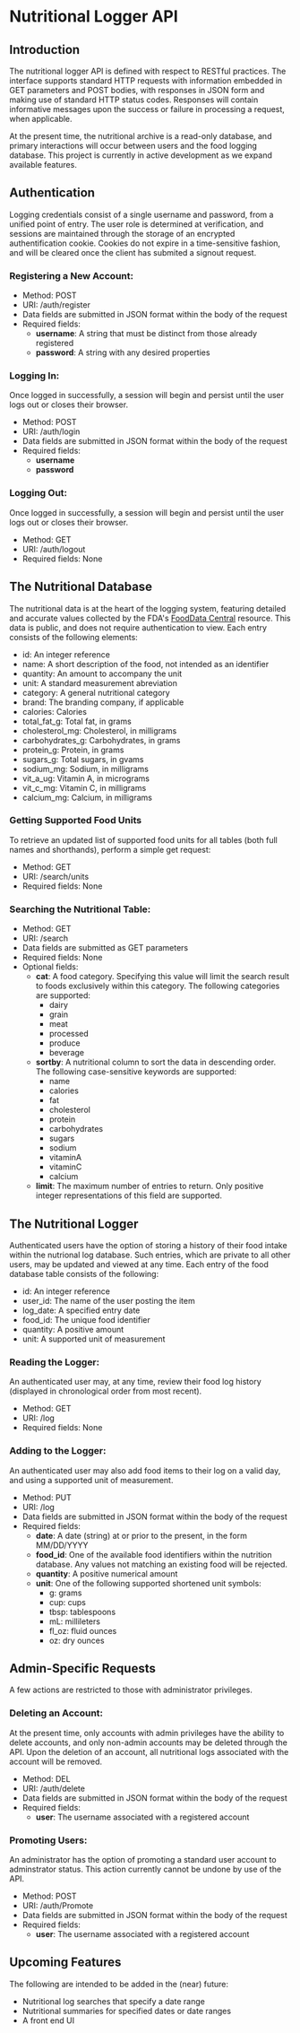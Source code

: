 # Nutritional Logger API

## Introduction

The nutritional logger API is defined with respect to RESTful practices. The 
interface supports standard HTTP requests with information embedded in GET 
parameters and POST bodies, with responses in JSON form and making use of
standard HTTP status codes. Responses will contain informative messages upon the
success or failure in processing a request, when applicable. 

At the present time, the nutritional archive is a
read-only database, and primary interactions will occur between users and the
food logging database. This project is currently in active development as we
expand available features.

## Authentication

Logging credentials consist of a single username and password, from a unified 
point of entry. The user role is determined at verification, and sessions are
maintained through the storage of an encrypted authentification cookie. Cookies
do not expire in a time-sensitive fashion, and will be cleared once the client
has submited a signout request.

### Registering a New Account:

* Method: POST
* URI: /auth/register
* Data fields are submitted in JSON format within the body of the request
* Required fields:
    * **username**: A string that must be distinct from those already registered
    * **password**: A string with any desired properties

### Logging In:

Once logged in successfully, a session will begin and persist until the user
logs out or closes their browser.

* Method: POST
* URI: /auth/login
* Data fields are submitted in JSON format within the body of the request
* Required fields:
    * **username**
    * **password**

### Logging Out:

Once logged in successfully, a session will begin and persist until the user
logs out or closes their browser.

* Method: GET
* URI: /auth/logout
* Required fields: None

## The Nutritional Database

The nutritional data is at the heart of the logging system, featuring detailed
and accurate values collected by the FDA's 
[FoodData Central](https://fdc.nal.usda.gov/fdc-app.html/) resource. This data 
is public, and does not require authentication to view. Each entry consists of 
the following elements:

* id: An integer reference
* name: A short description of the food, not intended as an identifier
* quantity: An amount to accompany the unit
* unit: A standard measurement abreviation
* category: A general nutritional category
* brand: The branding company, if applicable
* calories: Calories
* total_fat_g: Total fat, in grams
* cholesterol_mg: Cholesterol, in milligrams
* carbohydrates_g: Carbohydrates, in grams
* protein_g: Protein, in grams
* sugars_g: Total sugars, in gvams
* sodium_mg: Sodium, in milligrams
* vit_a_ug: Vitamin A, in micrograms
* vit_c_mg: Vitamin C, in milligrams
* calcium_mg: Calcium, in milligrams

### Getting Supported Food Units

To retrieve an updated list of supported food units for all tables (both full 
names and shorthands), perform a simple get request:

* Method: GET
* URI: /search/units
* Required fields: None

### Searching the Nutritional Table:

* Method: GET
* URI: /search
* Data fields are submitted as GET parameters
* Required fields: None
* Optional fields:
    * **cat**: A food category. Specifying this value will limit the search result to foods exclusively within this category. The following categories are supported:
        * dairy
        * grain
        * meat
        * processed
        * produce
        * beverage
    * **sortby**: A nutritional column to sort the data in descending order. The following case-sensitive keywords are supported:
        * name
        * calories
        * fat
        * cholesterol
        * protein
        * carbohydrates
        * sugars
        * sodium
        * vitaminA
        * vitaminC
        * calcium
    * **limit**: The maximum number of entries to return. Only positive integer representations of this field are supported.

## The Nutritional Logger

Authenticated users have the option of storing a history of their food intake
within the nutrional log database. Such entries, which are private to all other
users, may be updated and viewed at any time. Each entry of the food database 
table consists of the following:

* id: An integer reference
* user_id: The name of the user posting the item
* log_date: A specified entry date
* food_id: The unique food identifier
* quantity: A positive amount
* unit: A supported unit of measurement

### Reading the Logger:

An authenticated user may, at any time, review their food log history (displayed
in chronological order from most recent).

* Method: GET
* URI: /log
* Required fields: None

### Adding to the Logger:

An authenticated user may also add food items to their log on a valid day, and
using a supported unit of measurement.

* Method: PUT
* URI: /log
* Data fields are submitted in JSON format within the body of the request
* Required fields:
    * **date**: A date (string) at or prior to the present, in the form MM/DD/YYYY
    * **food_id**: One of the available food identifiers within the nutrition database. Any values not matching an existing food will be rejected.
    * **quantity**: A positive numerical amount
    * **unit**: One of the following supported shortened unit symbols:
        * g: grams
        * cup: cups
        * tbsp: tablespoons
        * mL: millileters
        * fl_oz: fluid ounces
        * oz: dry ounces

## Admin-Specific Requests

A few actions are restricted to those with administrator privileges.

### Deleting an Account:

At the present time, only accounts with admin privileges have the ability to
delete accounts, and only non-admin accounts may be deleted through the API.
Upon the deletion of an account, all nutritional logs associated with the 
account will be removed.

* Method: DEL
* URI: /auth/delete
* Data fields are submitted in JSON format within the body of the request
* Required fields:
    * **user**: The username associated with a registered account

### Promoting Users:

An administrator has the option of promoting a standard user account to 
adminstrator status. This action currently cannot be undone by use of the API.

* Method: POST
* URI: /auth/Promote
* Data fields are submitted in JSON format within the body of the request
* Required fields:
    * **user**: The username associated with a registered account

## Upcoming Features

The following are intended to be added in the (near) future:
* Nutritional log searches that specify a date range
* Nutritional summaries for specified dates or date ranges
* A front end UI
